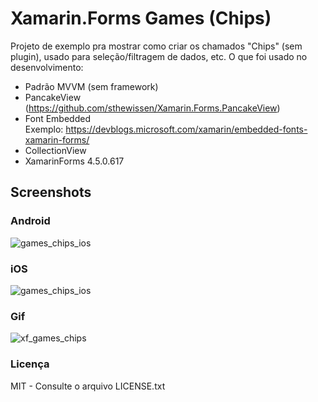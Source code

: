 # Xamarin.Forms Games (Chips)
Projeto de exemplo pra mostrar como criar os chamados "Chips" (sem plugin), usado para seleção/filtragem de dados, etc.
O que foi usado no desenvolvimento:
- Padrão MVVM (sem framework)
- PancakeView (https://github.com/sthewissen/Xamarin.Forms.PancakeView)
- Font Embedded <br/> Exemplo: https://devblogs.microsoft.com/xamarin/embedded-fonts-xamarin-forms/
- CollectionView
- XamarinForms 4.5.0.617

## Screenshots
### Android
![games_chips_ios](https://user-images.githubusercontent.com/11803107/80119193-c1523900-855f-11ea-864a-f44cb0c4a003.jpg)

### iOS
![games_chips_ios](https://user-images.githubusercontent.com/11803107/80119227-cca56480-855f-11ea-8b44-e5c031d28428.PNG)

### Gif
![xf_games_chips](https://user-images.githubusercontent.com/11803107/80120661-b698a380-8561-11ea-9faf-604dca45ff19.gif)

### Licença
MIT - Consulte o arquivo LICENSE.txt


